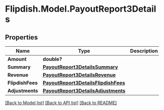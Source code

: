 # Flipdish.Model.PayoutReport3Details
## Properties

Name | Type | Description | Notes
------------ | ------------- | ------------- | -------------
**Amount** | **double?** |  | [optional] 
**Summary** | [**PayoutReport3DetailsSummary**](PayoutReport3DetailsSummary.md) |  | [optional] 
**Revenue** | [**PayoutReport3DetailsRevenue**](PayoutReport3DetailsRevenue.md) |  | [optional] 
**FlipdishFees** | [**PayoutReport3DetailsFlipdishFees**](PayoutReport3DetailsFlipdishFees.md) |  | [optional] 
**Adjustments** | [**PayoutReport3DetailsAdjustments**](PayoutReport3DetailsAdjustments.md) |  | [optional] 

[[Back to Model list]](../README.md#documentation-for-models) [[Back to API list]](../README.md#documentation-for-api-endpoints) [[Back to README]](../README.md)

